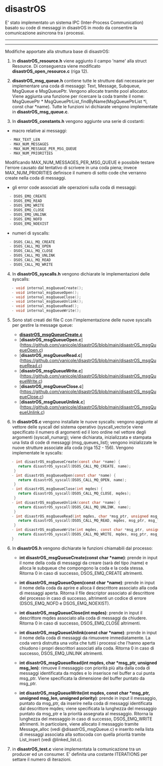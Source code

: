 # disastrOS

E' stato implementato un sistema IPC (Inter-Process Communication) basato su code di messaggi in disastrOS in modo da consentire la comunicazione asincrona tra i processi.

************************************************************************************
************************************************************************************

Modifiche apportate alla struttura base di disastrOS:

1. In **disastrOS_resource.h** viene aggiunto il campo 'name' alla struct Resource.
Di conseguenza viene modificato **disastrOS_open_resource.c** (riga 12). 

2. **disastrOS_msg_queue.h** contiene tutte le strutture dati necessarie per implementare una coda di messaggi: Text, Message, Subqueue, MsgQueue e MsgQueuePtr. Vengono allocate tramite pool allocator. 
Viene aggiunta una funzione per ricercare la coda tramite il nome: MsgQueuePtr * MsgQueuePtrList_findByName(MsgQueuePtrList *l, const char *name).
Tutte le funzioni ivi dichiarate vengono implementate in **disastrOS_msg_queue.c**. 


3. In **disastrOS_constants.h** vengono aggiunte una serie di costanti:
- macro relative ai messaggi: 
```c
  - MAX_TEXT_LEN
  - MAX_NUM_MESSAGES
  - MAX_NUM_MESSAGE_PER_MSG_QUEUE 
  - MAX_NUM_PRIORITIES 
```
Modificando MAX_NUM_MESSAGES_PER_MSG_QUEUE è possibile testare l'errore causato dal tentativo di scrivere in una coda piena; invece MAX_NUM_PRIORITIES definisce il numero di sotto code che verranno create nella coda di messaggi.

- gli error code associati alle operazioni sulla coda di messaggi:
```c
  - DSOS_EMQ_CREATE
  - DSOS_EMQ_READ 
  - DSOS_EMQ_WRITE
  - DSOS_EMQ_CLOSE
  - DSOS_EMQ_UNLINK
  - DSOS_EMQ_NOFD 
  - DSOS_EMQ_NOEXIST
```
- numeri di syscalls: 
```c
  - DSOS_CALL_MQ_CREATE 
  - DSOS_CALL_MQ_OPEN 
  - DSOS_CALL_MQ_CLOSE
  - DSOS_CALL_MQ_UNLINK
  - DSOS_CALL_MQ_READ 
  - DSOS_CALL_MQ_WRITE
```

4. In **disastrOS_syscalls.h** vengono dichiarate le implementazioni delle syscalls:
```c
   - void internal_msgQueueCreate();
   - void internal_msgQueueOpen();
   - void internal_msgQueueClose();
   - void internal_msgQueueUnlink();
   - void internal_msgQueueRead();
   - void internal_msgQueueWrite();
```

5. Sono stati creati dei file C con l'implementazione delle nuove syscalls per gestire la message queue: 
	- [**disastrOS_msgQueueCreate.c**](https://github.com/vanicole/disastrOS/blob/main/disastrOS_msgQueueCreate.c)
	- [**disastrOS_msgQueueOpen.c**] (https://github.com/vanicole/disastrOS/blob/main/disastrOS_msgQueueOpen.c)
	- [**disastrOS_msgQueueRead.c**] (https://github.com/vanicole/disastrOS/blob/main/disastrOS_msgQueueRead.c)
	- [**disastrOS_msgQueueWrite.c**] (https://github.com/vanicole/disastrOS/blob/main/disastrOS_msgQueueWrite.c)
	- [**disastrOS_msgQueueClose.c**] (https://github.com/vanicole/disastrOS/blob/main/disastrOS_msgQueueClose.c) 
	- [**disastrOS_msgQueueUnlink.c**] (https://github.com/vanicole/disastrOS/blob/main/disastrOS_msgQueueUnlink.c)


5. In **disastrOS.c** vengono installate le nuove syscalls: vengono aggiunte al vettore delle syscall del sistema operativo (syscall_vector)e viene specificato il numero di argomenti ed il loro ordine nel vettore degli argomenti (syscall_numarg); viene dichiarata, inizializzata e stampata una lista di code di messaggi (msg_queues_list); vengono inizializzate le nuove strutture associate alla coda (riga 152 - 156).
Vengono implementate le syscalls:

```c
   - int disastrOS_msgQueueCreate(const char *name) {
      return disastrOS_syscall(DSOS_CALL_MQ_CREATE, name);
    }
   - int disastrOS_msgQueueOpen(const char *name) {
      return disastrOS_syscall(DSOS_CALL_MQ_OPEN, name);
    }
   - int disastrOS_msgQueueClose(int mqdes) {
      return disastrOS_syscall(DSOS_CALL_MQ_CLOSE, mqdes);
    }
   - int disastrOS_msgQueueUnlink(const char *name) {
      return disastrOS_syscall(DSOS_CALL_MQ_UNLINK, name);
    }
   - int disastrOS_msgQueueRead(int mqdes, char *msg_ptr, unsigned msg_len) {
      return disastrOS_syscall(DSOS_CALL_MQ_READ, mqdes, msg_ptr, msg_len);
    }
   - int disastrOS_msgQueueWrite(int mqdes, const char *msg_ptr, unsigned msg_len, unsigned int priority) {
      return disastrOS_syscall(DSOS_CALL_MQ_WRITE, mqdes, msg_ptr, msg_len, priority);
   }
```

6. In **disastrOS.h** vengono dichiarate le funzioni chiamabili dal processo:

   - **int disastrOS_msgQueueCreate(const char *name)**: prende in input il nome della coda di messaggi da creare (sarà del tipo /name) e alloca le subqueue che compongono la coda e la coda stessa. Ritorna 0 in caso di successo, DSOS_EMQ_CREATE altrimenti.

   - **int disastrOS_msgQueueOpen(const char *name)**: prende in input il nome della coda da aprire e alloca il descrittore associato alla coda di messaggi aperta. Ritorna il file descriptor associato al descrittore del processo in caso di successo, altrimenti un codice di errore (DSOS_EMQ_NOFD e DSOS_EMQ_NOEXIST).

   - **int disastrOS_msgQueueClose(int mqdes)**: prende in input il descrittore mqdes associato alla coda di messaggi da chiudere. Ritorna 0 in caso di successo, DSOS_EMQ_CLOSE altrimenti.

   - **int disastrOS_msgQueueUnlink(const char *name)**: prende in input il nome della coda di messaggi da rimuovere immediatamente. La coda verrà distrutta una volta che tutti i processi che l'hanno aperta chiudono i propri descrittori associati alla coda. Ritorna 0 in caso di successo, DSOS_EMQ_UNLINK altrimenti.

   - **int disastrOS_msgQueueRead(int mqdes, char *msg_ptr, unsigned msg_len)**: rimuove il messaggio con priorità più alta dalla coda di messaggi identificata da mqdes e lo inserisce nel buffer a cui punta msg_ptr. Viene specificata la dimensione del buffer puntato da msg_ptr.

   - **int disastrOS_msgQueueWrite(int mqdes, const char *msg_ptr, unsigned msg_len, unsigned priority)**: prende in input il messaggio, puntato da msg_ptr, da inserire nella coda di messaggi identificata dal descrittore mqdes; viene specificata la lunghezza del messaggio puntato da msg_ptr e la priorità assegnata al messaggio. Ritorna la lunghezza del messaggio in caso di successo, DSOS_EMQ_WRITE altrimenti.
In particolare, viene allocato il messaggio tramite Message_alloc (vedi @disastrOS_msgQueue.c) e inserito nella lista di messaggi associata alla sottocoda con quella priorità tramite List_insert (vedi @linked_list.c).

7. in **disastrOS_test.c** viene implementata la comunicazione tra un producer ed un consumer.
E' definita una costante ITERATIONS per settare il numero di iterazioni.



 

